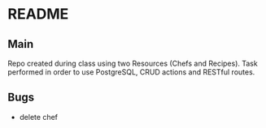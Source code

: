 # README

## Main

Repo created during class using two Resources (Chefs and Recipes).
Task performed in order to use PostgreSQL, CRUD actions and RESTful routes.

## Bugs
- delete chef
